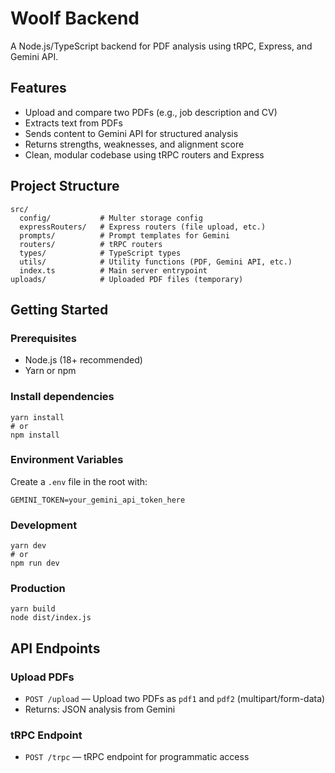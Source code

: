 # Woolf Backend

A Node.js/TypeScript backend for PDF analysis using tRPC, Express, and Gemini API.

## Features
- Upload and compare two PDFs (e.g., job description and CV)
- Extracts text from PDFs
- Sends content to Gemini API for structured analysis
- Returns strengths, weaknesses, and alignment score
- Clean, modular codebase using tRPC routers and Express

## Project Structure
```
src/
  config/           # Multer storage config
  expressRouters/   # Express routers (file upload, etc.)
  prompts/          # Prompt templates for Gemini
  routers/          # tRPC routers
  types/            # TypeScript types
  utils/            # Utility functions (PDF, Gemini API, etc.)
  index.ts          # Main server entrypoint
uploads/            # Uploaded PDF files (temporary)
```

## Getting Started

### Prerequisites
- Node.js (18+ recommended)
- Yarn or npm

### Install dependencies
```
yarn install
# or
npm install
```

### Environment Variables
Create a `.env` file in the root with:
```
GEMINI_TOKEN=your_gemini_api_token_here
```

### Development
```
yarn dev
# or
npm run dev
```

### Production
```
yarn build
node dist/index.js
```

## API Endpoints

### Upload PDFs
- `POST /upload` — Upload two PDFs as `pdf1` and `pdf2` (multipart/form-data)
- Returns: JSON analysis from Gemini

### tRPC Endpoint
- `POST /trpc` — tRPC endpoint for programmatic access

